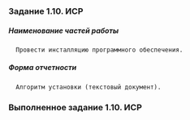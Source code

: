 ### Задание 1.10. ИСР

##### Наименование частей работы
      
      Провести инсталляцию программного обеспечения.

##### Форма отчетности
      
      Алгоритм установки (текстовый документ).

### Выполненное задание 1.10. ИСР

